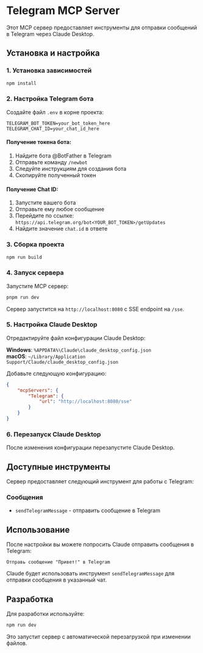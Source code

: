 # Telegram MCP Server

Этот MCP сервер предоставляет инструменты для отправки сообщений в Telegram через Claude Desktop.

## Установка и настройка

### 1. Установка зависимостей

```bash
npm install
```

### 2. Настройка Telegram бота

Создайте файл `.env` в корне проекта:

```
TELEGRAM_BOT_TOKEN=your_bot_token_here
TELEGRAM_CHAT_ID=your_chat_id_here
```

#### Получение токена бота:

1. Найдите бота @BotFather в Telegram
2. Отправьте команду `/newbot`
3. Следуйте инструкциям для создания бота
4. Скопируйте полученный токен

#### Получение Chat ID:

1. Запустите вашего бота
2. Отправьте ему любое сообщение
3. Перейдите по ссылке: `https://api.telegram.org/bot<YOUR_BOT_TOKEN>/getUpdates`
4. Найдите значение `chat.id` в ответе

### 3. Сборка проекта

```bash
npm run build
```

### 4. Запуск сервера

Запустите MCP сервер:

```bash
pnpm run dev
```

Сервер запустится на `http://localhost:8080` с SSE endpoint на `/sse`.

### 5. Настройка Claude Desktop

Отредактируйте файл конфигурации Claude Desktop:

**Windows**: `%APPDATA%\Claude\claude_desktop_config.json`  
**macOS**: `~/Library/Application Support/Claude/claude_desktop_config.json`

Добавьте следующую конфигурацию:

```json
{
    "mcpServers": {
        "Telegram": {
            "url": "http://localhost:8080/sse"
        }
    }
}
```

### 6. Перезапуск Claude Desktop

После изменения конфигурации перезапустите Claude Desktop.

## Доступные инструменты

Сервер предоставляет следующий инструмент для работы с Telegram:

### Сообщения

-   `sendTelegramMessage` - отправить сообщение в Telegram

## Использование

После настройки вы можете попросить Claude отправить сообщения в Telegram:

```
Отправь сообщение "Привет!" в Telegram
```

Claude будет использовать инструмент `sendTelegramMessage` для отправки сообщения в указанный чат.

## Разработка

Для разработки используйте:

```bash
npm run dev
```

Это запустит сервер с автоматической перезагрузкой при изменении файлов.
